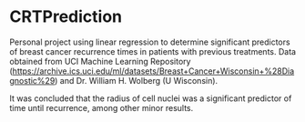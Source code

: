 # CRTPrediction
Personal project using linear regression to determine significant predictors of breast cancer recurrence times in patients with previous treatments. Data obtained from UCI Machine Learning Repository (https://archive.ics.uci.edu/ml/datasets/Breast+Cancer+Wisconsin+%28Diagnostic%29) and Dr. William H. Wolberg (U Wisconsin). 

It was concluded that the radius of cell nuclei was a significant predictor of time until recurrence, among other minor results.

